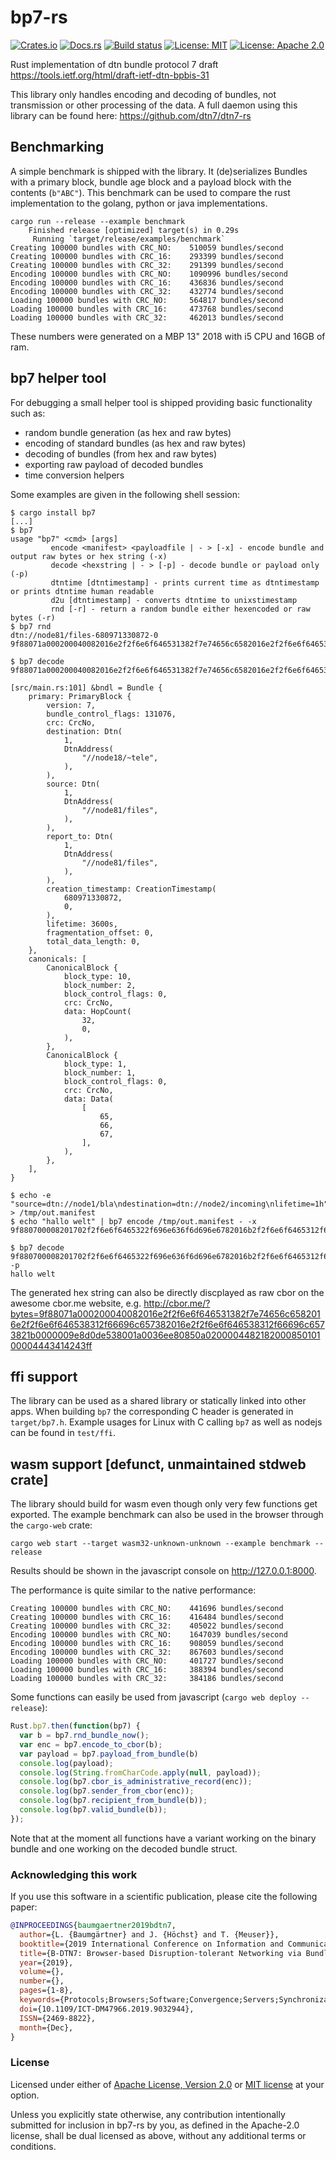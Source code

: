 # bp7-rs

[![Crates.io](https://img.shields.io/crates/v/bp7.svg)](https://crates.io/crates/bp7)
[![Docs.rs](https://docs.rs/bp7/badge.svg)](https://docs.rs/bp7)
[![Build status](https://api.travis-ci.org/dtn7/bp7-rs.svg?branch=master)](https://travis-ci.org/dtn7/bp7-rs)
[![License: MIT](https://img.shields.io/badge/License-MIT-blue.svg)](LICENSE-MIT)
[![License: Apache 2.0](https://img.shields.io/badge/License-Apache%202.0-blue.svg)](LICENSE-APACHE)

Rust implementation of dtn bundle protocol 7 draft https://tools.ietf.org/html/draft-ietf-dtn-bpbis-31

This library only handles encoding and decoding of bundles, not transmission or other processing of the data. A full daemon using this library can be found here: https://github.com/dtn7/dtn7-rs

## Benchmarking

A simple benchmark is shipped with the library. It (de)serializes Bundles with a primary block, bundle age block and a payload block with the contents (`b"ABC"`). This benchmark can be used to compare the rust implementation to the golang, python or java implementations. 

```
cargo run --release --example benchmark
    Finished release [optimized] target(s) in 0.29s
     Running `target/release/examples/benchmark`
Creating 100000 bundles with CRC_NO: 	510059 bundles/second
Creating 100000 bundles with CRC_16: 	293399 bundles/second
Creating 100000 bundles with CRC_32: 	291399 bundles/second
Encoding 100000 bundles with CRC_NO: 	1090996 bundles/second
Encoding 100000 bundles with CRC_16: 	436836 bundles/second
Encoding 100000 bundles with CRC_32: 	432774 bundles/second
Loading 100000 bundles with CRC_NO: 	564817 bundles/second
Loading 100000 bundles with CRC_16: 	473768 bundles/second
Loading 100000 bundles with CRC_32: 	462013 bundles/second
```

These numbers were generated on a MBP 13" 2018 with i5 CPU and 16GB of ram.

## bp7 helper tool

For debugging a small helper tool is shipped providing basic functionality such as:
- random bundle generation (as hex and raw bytes)
- encoding of standard bundles (as hex and raw bytes)
- decoding of bundles (from hex and raw bytes)
- exporting raw payload of decoded bundles
- time conversion helpers


Some examples are given in the following shell session:
```
$ cargo install bp7
[...]
$ bp7
usage "bp7" <cmd> [args]
         encode <manifest> <payloadfile | - > [-x] - encode bundle and output raw bytes or hex string (-x)
         decode <hexstring | - > [-p] - decode bundle or payload only (-p)
         dtntime [dtntimestamp] - prints current time as dtntimestamp or prints dtntime human readable
         d2u [dtntimestamp] - converts dtntime to unixstimestamp
         rnd [-r] - return a random bundle either hexencoded or raw bytes (-r)
$ bp7 rnd
dtn://node81/files-680971330872-0
9f88071a000200040082016e2f2f6e6f646531382f7e74656c6582016e2f2f6e6f646538312f66696c657382016e2f2f6e6f646538312f66696c6573821b0000009e8d0de538001a0036ee80850a020000448218200085010100004443414243ff

$ bp7 decode 9f88071a000200040082016e2f2f6e6f646531382f7e74656c6582016e2f2f6e6f646538312f66696c657382016e2f2f6e6f646538312f66696c6573821b0000009e8d0de538001a0036ee80850a020000448218200085010100004443414243ff

[src/main.rs:101] &bndl = Bundle {
    primary: PrimaryBlock {
        version: 7,
        bundle_control_flags: 131076,
        crc: CrcNo,
        destination: Dtn(
            1,
            DtnAddress(
                "//node18/~tele",
            ),
        ),
        source: Dtn(
            1,
            DtnAddress(
                "//node81/files",
            ),
        ),
        report_to: Dtn(
            1,
            DtnAddress(
                "//node81/files",
            ),
        ),
        creation_timestamp: CreationTimestamp(
            680971330872,
            0,
        ),
        lifetime: 3600s,
        fragmentation_offset: 0,
        total_data_length: 0,
    },
    canonicals: [
        CanonicalBlock {
            block_type: 10,
            block_number: 2,
            block_control_flags: 0,
            crc: CrcNo,
            data: HopCount(
                32,
                0,
            ),
        },
        CanonicalBlock {
            block_type: 1,
            block_number: 1,
            block_control_flags: 0,
            crc: CrcNo,
            data: Data(
                [
                    65,
                    66,
                    67,
                ],
            ),
        },
    ],
}

$ echo -e "source=dtn://node1/bla\ndestination=dtn://node2/incoming\nlifetime=1h" > /tmp/out.manifest
$ echo "hallo welt" | bp7 encode /tmp/out.manifest - -x
9f880700008201702f2f6e6f6465322f696e636f6d696e6782016b2f2f6e6f6465312f626c61820100821b0000009e8d137d23001a0036ee8085010100004c4b68616c6c6f2077656c740aff

$ bp7 decode 9f880700008201702f2f6e6f6465322f696e636f6d696e6782016b2f2f6e6f6465312f626c61820100821b0000009e8d137d23001a0036ee8085010100004c4b68616c6c6f2077656c740aff -p
hallo welt

```

The generated hex string can also be directly discplayed as raw cbor on the awesome cbor.me website, e.g. http://cbor.me/?bytes=9f88071a000200040082016e2f2f6e6f646531382f7e74656c6582016e2f2f6e6f646538312f66696c657382016e2f2f6e6f646538312f66696c6573821b0000009e8d0de538001a0036ee80850a020000448218200085010100004443414243ff

## ffi support

The library can be used as a shared library or statically linked into other apps. 
When building `bp7` the corresponding C header is generated in `target/bp7.h`. 
Example usages for Linux with C calling `bp7` as well as nodejs can be found in `test/ffi`.

## wasm support [defunct, unmaintained stdweb crate]

The library should build for wasm even though only very few functions get exported. The example benchmark can also be used in the browser through the `cargo-web` crate:
```
cargo web start --target wasm32-unknown-unknown --example benchmark --release
```

Results should be shown in the javascript console on http://127.0.0.1:8000.

The performance is quite similar to the native performance:
```
Creating 100000 bundles with CRC_NO: 	441696 bundles/second
Creating 100000 bundles with CRC_16: 	416484 bundles/second
Creating 100000 bundles with CRC_32: 	405022 bundles/second
Encoding 100000 bundles with CRC_NO: 	1647039 bundles/second
Encoding 100000 bundles with CRC_16: 	908059 bundles/second
Encoding 100000 bundles with CRC_32: 	867603 bundles/second
Loading 100000 bundles with CRC_NO: 	401727 bundles/second
Loading 100000 bundles with CRC_16: 	388394 bundles/second
Loading 100000 bundles with CRC_32: 	384186 bundles/second
```

Some functions can easily be used from javascript (`cargo web deploy --release`):
```javascript
Rust.bp7.then(function(bp7) {
  var b = bp7.rnd_bundle_now(); 
  var enc = bp7.encode_to_cbor(b); 
  var payload = bp7.payload_from_bundle(b)
  console.log(payload); 
  console.log(String.fromCharCode.apply(null, payload));
  console.log(bp7.cbor_is_administrative_record(enc)); 
  console.log(bp7.sender_from_cbor(enc)); 
  console.log(bp7.recipient_from_bundle(b)); 
  console.log(bp7.valid_bundle(b)); 
});
```

Note that at the moment all functions have a variant working on the binary bundle and one working on the decoded bundle struct.

### Acknowledging this work

If you use this software in a scientific publication, please cite the following paper:

```BibTeX
@INPROCEEDINGS{baumgaertner2019bdtn7,
  author={L. {Baumgärtner} and J. {Höchst} and T. {Meuser}},
  booktitle={2019 International Conference on Information and Communication Technologies for Disaster Management (ICT-DM)},
  title={B-DTN7: Browser-based Disruption-tolerant Networking via Bundle Protocol 7},
  year={2019},
  volume={},
  number={},
  pages={1-8},
  keywords={Protocols;Browsers;Software;Convergence;Servers;Synchronization;Wireless fidelity},
  doi={10.1109/ICT-DM47966.2019.9032944},
  ISSN={2469-8822},
  month={Dec},
}
```

### License


Licensed under either of <a href="LICENSE-APACHE">Apache License, Version
2.0</a> or <a href="LICENSE-MIT">MIT license</a> at your option.


Unless you explicitly state otherwise, any contribution intentionally submitted
for inclusion in bp7-rs by you, as defined in the Apache-2.0 license, shall be
dual licensed as above, without any additional terms or conditions.
